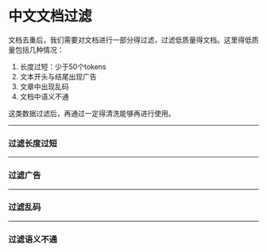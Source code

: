 
# 中文文档过滤

文档去重后，我们需要对文档进行一部分得过滤，过滤低质量得文档。这里得低质量包括几种情况：

1. 长度过短：少于50个tokens
2. 文本开头与结尾出现广告
3. 文章中出现乱码
4. 文档中语义不通

这类数据过滤后，再通过一定得清洗能够再进行使用。

---

### 过滤长度过短

---

### 过滤广告

---

### 过滤乱码

---

### 过滤语义不通
